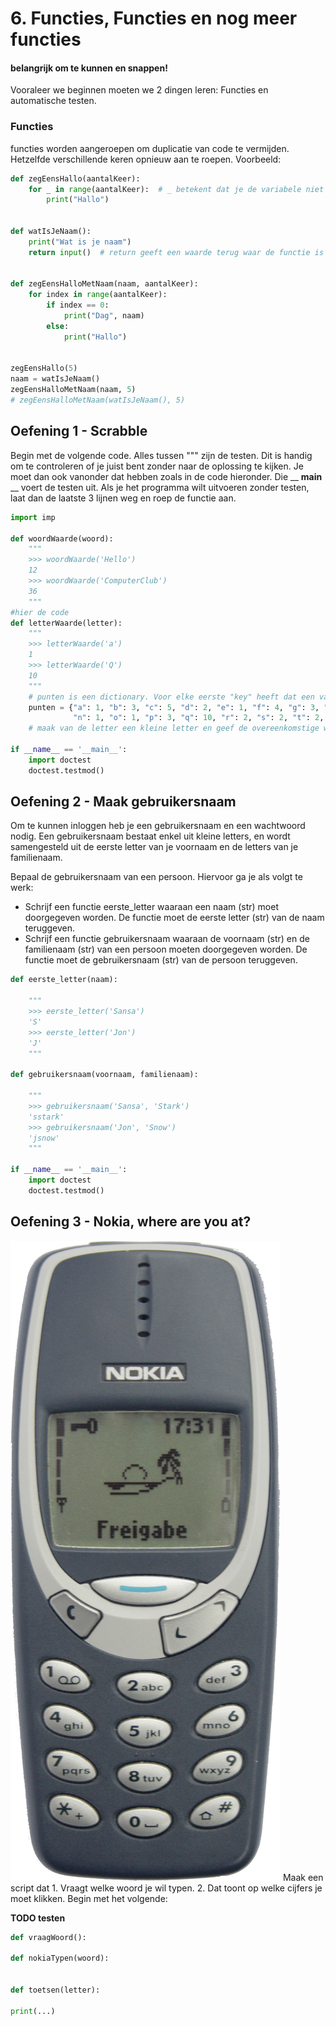 # 6. Functies, Functies en nog meer functies
#### belangrijk om te kunnen en snappen!

Vooraleer we beginnen moeten we 2 dingen leren: Functies en automatische testen.
### Functies
functies worden aangeroepen om duplicatie van code te vermijden. Hetzelfde verschillende keren opnieuw aan te roepen. Voorbeeld:
```python
def zegEensHallo(aantalKeer):
    for _ in range(aantalKeer):  # _ betekent dat je de variabele niet gebruikt.
        print("Hallo")


def watIsJeNaam():
    print("Wat is je naam")
    return input()  # return geeft een waarde terug waar de functie is opgeroepen


def zegEensHalloMetNaam(naam, aantalKeer):
    for index in range(aantalKeer):
        if index == 0:
            print("Dag", naam)
        else:
            print("Hallo")


zegEensHallo(5)
naam = watIsJeNaam()
zegEensHalloMetNaam(naam, 5)
# zegEensHalloMetNaam(watIsJeNaam(), 5)
```

## Oefening 1 - Scrabble
Begin met de volgende code. Alles tussen """ zijn de testen. Dit is handig om te controleren of je juist bent zonder naar de oplossing te kijken. Je moet dan ook vanonder dat hebben zoals in de code hieronder. Die __ __main__ __ voert de testen uit. Als je het programma wilt uitvoeren zonder testen, laat dan de laatste 3 lijnen weg en roep de functie aan.
```python
import imp

def woordWaarde(woord):
    """
    >>> woordWaarde('Hello')
    12
    >>> woordWaarde('ComputerClub')
    36
    """
#hier de code
def letterWaarde(letter):
    """
    >>> letterWaarde('a')
    1
    >>> letterWaarde('Q')
    10
    """
    # punten is een dictionary. Voor elke eerste "key" heeft dat een value. key "a" heeft als waarde 1 enz. Werkt als een array!
    punten = {"a": 1, "b": 3, "c": 5, "d": 2, "e": 1, "f": 4, "g": 3, "h": 4, "i": 1, "j": 4, "k": 3, "l": 3, "m": 3,
              "n": 1, "o": 1, "p": 3, "q": 10, "r": 2, "s": 2, "t": 2, "u": 4, "v": 4, "w": 5, "x": 8, "y": 8, "z": 4}
    # maak van de letter een kleine letter en geef de overeenkomstige waarde 

if __name__ == '__main__':
    import doctest
    doctest.testmod()

```

## Oefening 2 - Maak gebruikersnaam
Om te kunnen inloggen heb je een gebruikersnaam en een wachtwoord nodig. Een gebruikersnaam bestaat enkel uit kleine letters, en wordt samengesteld uit de eerste letter van je voornaam en de letters van je familienaam.

Bepaal de gebruikersnaam van een persoon. Hiervoor ga je als volgt te werk:
- Schrijf een functie eerste_letter waaraan een naam (str) moet doorgegeven worden. De functie moet de eerste letter (str) van de naam teruggeven.
- Schrijf een functie gebruikersnaam waaraan de voornaam (str) en de familienaam (str) van een persoon moeten doorgegeven worden. De functie moet de gebruikersnaam (str) van de persoon teruggeven.

```python
def eerste_letter(naam):

    """
    >>> eerste_letter('Sansa')
    'S'
    >>> eerste_letter('Jon')
    'J'
    """

def gebruikersnaam(voornaam, familienaam):

    """
    >>> gebruikersnaam('Sansa', 'Stark')
    'sstark'
    >>> gebruikersnaam('Jon', 'Snow')
    'jsnow'
    """

if __name__ == '__main__':
    import doctest
    doctest.testmod()
```

## Oefening 3 - Nokia, where are you at?
<img src="./nokia.jpg" alt="Nokia phone">
Maak een script dat 1. Vraagt welke woord je wil typen. 2. Dat toont op welke cijfers je moet klikken.
Begin met het volgende:

__TODO testen__

```python
def vraagWoord():
    
def nokiaTypen(woord):


def toetsen(letter):

print(...)
```

